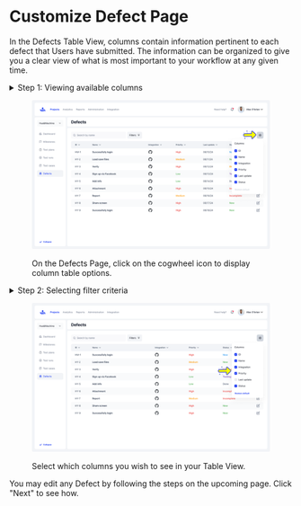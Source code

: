 # Customize Defect Page

In the Defects Table View, columns contain information pertinent to each defect that Users have submitted. The information can be organized to give you a clear view of what is most important to your workflow at any given time.

<details>

<summary>Step 1: Viewing available columns</summary>

Click on the cogwheel icon on the right-hand side of the Defects page. The available columns to organize information will be displayed.&#x20;

</details>

<figure><img src="../../.gitbook/assets/423_Defects  09 - Columns.png" alt=""><figcaption><p>On the Defects Page, click on the cogwheel icon to display column table options.</p></figcaption></figure>

<details>

<summary>Step 2: Selecting filter criteria</summary>

Select or de-select any boxes of information and the table will update in real-time with the columns you have selected. Click the "restore defaults" button to revert any changes made.&#x20;

</details>

<figure><img src="../../.gitbook/assets/424_Defects 10 - Columns.png" alt=""><figcaption><p>Select which columns you wish to see in your Table View.</p></figcaption></figure>

You may edit any Defect by following the steps on the upcoming page. Click "Next" to see how.&#x20;
